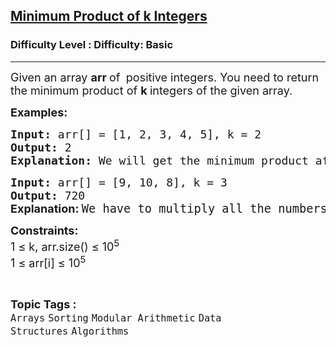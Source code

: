 <h2><a href="https://www.geeksforgeeks.org/problems/minimum-product-of-k-integers2553/1?page=30&difficulty=Basic&status=unsolved,attempted&sortBy=accuracy">Minimum Product of k Integers</a></h2><h3>Difficulty Level : Difficulty: Basic</h3><hr><div class="problems_problem_content__Xm_eO"><p><span style="font-size: 18px;">Given an array <strong>arr </strong>of <strong>&nbsp;</strong>positive integers. You need to return the minimum product of <strong>k </strong>integers of the given array.</span></p>
<p><span style="font-size: 18px;"><strong>Examples:</strong></span></p>
<pre><span style="font-size: 18px;"><strong>Input:</strong> arr[] = [1, 2, 3, 4, 5], k = 2<br><strong>Output:</strong> 2
<strong>Explanation: </strong>We will get the minimum product after multiplying 1 and 2 that is 2. So, the answer is 2.
</span></pre>
<pre><span style="font-size: 18px;"><strong>Input:</strong> arr[] = [9, 10, 8], k = 3
<strong>Output:</strong> 720<br></span><strong style="font-size: 18px; font-family: -apple-system, BlinkMacSystemFont, 'Segoe UI', Roboto, Oxygen, Ubuntu, Cantarell, 'Open Sans', 'Helvetica Neue', sans-serif;">Explanation: </strong><span style="font-size: 14pt;">We have to multiply all the numbers.</span></pre>
<p><span style="font-size: 18px;"><strong>Constraints:</strong><br>1 ≤ k, arr.size() ≤ 10<sup>5<br></sup></span><span style="font-size: 18px;">1 ≤ arr[i] ≤ 10<sup>5</sup></span></p></div><br><p><span style=font-size:18px><strong>Topic Tags : </strong><br><code>Arrays</code>&nbsp;<code>Sorting</code>&nbsp;<code>Modular Arithmetic</code>&nbsp;<code>Data Structures</code>&nbsp;<code>Algorithms</code>&nbsp;